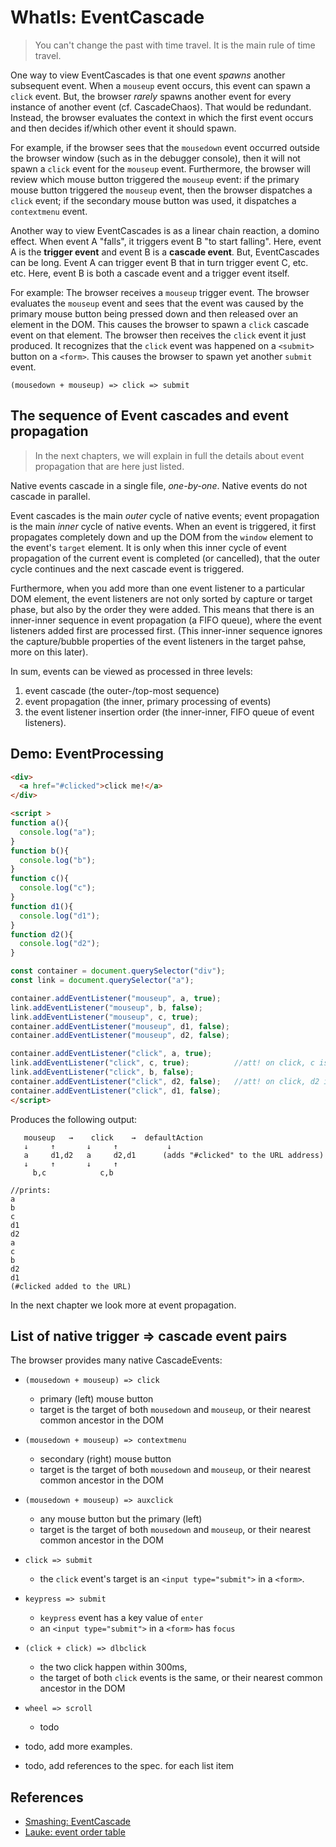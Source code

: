# WhatIs: EventCascade

> You can't change the past with time travel. It is the main rule of time travel.

One way to view EventCascades is that one event *spawns* another subsequent event. When a `mouseup` event occurs, this event can spawn a `click` event. But, the browser *rarely* spawns another event for every instance of another event (cf. CascadeChaos). That would be redundant. Instead, the browser evaluates the context in which the first event occurs and then decides if/which other event it should spawn. 

For example, if the browser sees that the `mousedown` event occurred outside the browser window (such as in the debugger console), then it will not spawn a `click` event for the `mouseup` event. Furthermore, the browser will review which mouse button triggered the `mouseup` event: if the primary mouse button triggered the `mouseup` event, then the browser dispatches a `click` event; if the secondary mouse button was used, it dispatches a `contextmenu` event.  

Another way to view EventCascades is as a linear chain reaction, a domino effect. When event A "falls", it triggers event B "to start falling". Here, event A is the **trigger event** and event B is a **cascade event**. But, EventCascades can be long. Event A can trigger event B that in turn trigger event C, etc. etc. Here, event B is both a cascade event and a trigger event itself.
                                                                           
For example: The browser receives a `mouseup` trigger event. The browser evaluates the `mouseup` event and sees that the event was caused by the primary mouse button being pressed down and then released over an element in the DOM. This causes the browser to spawn a `click` cascade event on that element. The browser then receives the `click` event it just produced. It recognizes that the `click` event was happened on a `<submit>` button on a `<form>`. This causes the browser to spawn yet another `submit` event. 
     
    (mousedown + mouseup) => click => submit 

## The sequence of Event cascades and event propagation

> In the next chapters, we will explain in full the details about event propagation that are here just listed.  

Native events cascade in a single file, *one-by-one*. Native events do not cascade in parallel.

Event cascades is the main *outer* cycle of native events; event propagation is the main *inner* cycle of native events. When an event is triggered, it first propagates completely down and up the DOM from the `window` element to the event's `target` element. It is only when this inner cycle of event propagation of the current event is completed (or cancelled), that the outer cycle continues and the next cascade event is triggered.

Furthermore, when you add more than one event listener to a particular DOM element, the event listeners are not only sorted by capture or target phase, but also by the order they were added. This means that there is an inner-inner sequence in event propagation (a FIFO queue), where the event listeners added first are processed first. (This inner-inner sequence ignores the capture/bubble properties of the event listeners in the target pahse, more on this later).

In sum, events can be viewed as processed in three levels:
1. event cascade (the outer-/top-most sequence)
2. event propagation (the inner, primary processing of events) 
3. the event listener insertion order (the inner-inner, FIFO queue of event listeners).

## Demo: EventProcessing 

```html
<div>
  <a href="#clicked">click me!</a>
</div>

<script >
function a(){
  console.log("a");
}
function b(){
  console.log("b");
}
function c(){
  console.log("c");
}
function d1(){
  console.log("d1");
}
function d2(){
  console.log("d2");
}

const container = document.querySelector("div");
const link = document.querySelector("a");

container.addEventListener("mouseup", a, true);
link.addEventListener("mouseup", b, false);
link.addEventListener("mouseup", c, true);
container.addEventListener("mouseup", d1, false);
container.addEventListener("mouseup", d2, false);

container.addEventListener("click", a, true);
link.addEventListener("click", c, true);          //att! on click, c is added before b
link.addEventListener("click", b, false);
container.addEventListener("click", d2, false);   //att! on click, d2 is added before d1 
container.addEventListener("click", d1, false);
</script>
```

Produces the following output:

```
   mouseup   →    click    →  defaultAction
   ↓     ↑       ↓     ↑           ↓
   a     d1,d2   a     d2,d1      (adds "#clicked" to the URL address)
   ↓     ↑       ↓     ↑                 
     b,c            c,b 

//prints:
a
b
c
d1
d2
a
c
b
d2
d1
(#clicked added to the URL)
```

In the next chapter we look more at event propagation.

## List of native trigger => cascade event pairs

The browser provides many native CascadeEvents: 

 * `(mousedown + mouseup) => click`
    * primary (left) mouse button
    * target is the target of both `mousedown` and `mouseup`, or their nearest common ancestor in the DOM
 * `(mousedown + mouseup) => contextmenu`
    * secondary (right) mouse button
    * target is the target of both `mousedown` and `mouseup`, or their nearest common ancestor in the DOM
 * `(mousedown + mouseup) => auxclick`
    * any mouse button but the primary (left)
    * target is the target of both `mousedown` and `mouseup`, or their nearest common ancestor in the DOM
 * `click => submit`
    * the `click` event's target is an `<input type="submit">` in a `<form>`.
 * `keypress => submit`
    * `keypress` event has a key value of `enter` 
    * an `<input type="submit">` in a `<form>` has `focus`
 * `(click + click) => dlbclick`
    * the two click happen within 300ms,
    * the target of both `click` events is the same, or their nearest common ancestor in the DOM
 * `wheel => scroll`
    * todo
 
 * todo, add more examples.
 
 * todo, add references to the spec. for each list item

## References

 * [Smashing: EventCascade](https://www.smashingmagazine.com/2015/03/better-browser-input-events/)
 * [Lauke: event order table](https://patrickhlauke.github.io/touch/tests/results/)